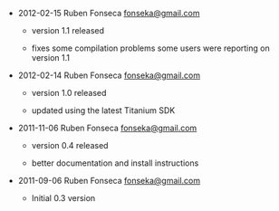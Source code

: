 - 2012-02-15 Ruben Fonseca <fonseka@gmail.com>

    * version 1.1 released

    * fixes some compilation problems some users were reporting on version 1.1

- 2012-02-14 Ruben Fonseca <fonseka@gmail.com>

    * version 1.0 released

    * updated using the latest Titanium SDK

- 2011-11-06 Ruben Fonseca <fonseka@gmail.com>

    * version 0.4 released

    * better documentation and install instructions

- 2011-09-06 Ruben Fonseca <fonseka@gmail.com>

    * Initial 0.3 version
